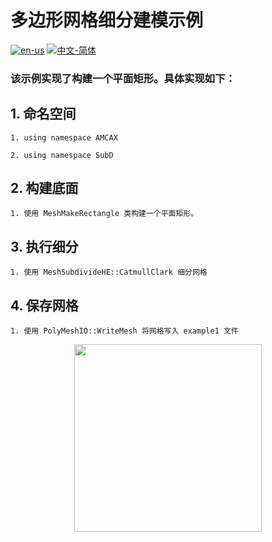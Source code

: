# 多边形网格细分建模示例

[![en-us](https://img.shields.io/badge/en-us-yellow.svg)](./README.md) [![中文-简体](https://img.shields.io/badge/%E4%B8%AD%E6%96%87-%E7%AE%80%E4%BD%93-red.svg)](./README.zh_cn.md)

### 该示例实现了构建一个平面矩形。具体实现如下：


## 1. 命名空间

	1. using namespace AMCAX
	
	2. using namespace SubD

## 2. 构建底面

	1. 使用 MeshMakeRectangle 类构建一个平面矩形。

## 3. 执行细分

	1. 使用 MeshSubdivideHE::CatmullClark 细分网格


## 4. 保存网格

	1. 使用 PolyMeshIO::WriteMesh 将网格写入 example1 文件
	
<div align = center><img src="https://img2.imgtp.com/2024/05/15/5nSPEYem.png" width="300" height="300">
